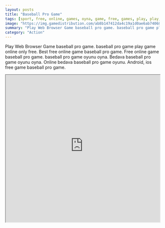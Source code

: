 ```yaml
---
layout: posts
title: "Baseball Pro Game"
tags: [sport, free, online, games, oyna, game, free, games, play, play, games]
image: "https://img.gamedistribution.com/ab8b147412da4c19a1d0ae6ab740682a.jpg"
summary: "Play Web Browser Game baseball pro game. baseball pro game play game online only free. Best free online game baseball pro game. Free online game baseball pro game. baseball pro game oyunu oyna. Bedava baseball pro game oyunu oyna. Online bedava baseball pro game oyunu. Android, ios free game baseball pro game."
category: "Action"
---
```


Play Web Browser Game baseball pro game. baseball pro game play game online only free. Best free online game baseball pro game. Free online game baseball pro game. baseball pro game oyunu oyna. Bedava baseball pro game oyunu oyna. Online bedava baseball pro game oyunu. Android, ios free game baseball pro game.

<iframe width="100%" height="480px;" src="https://html5.gamedistribution.com/ab8b147412da4c19a1d0ae6ab740682a/"></iframe>